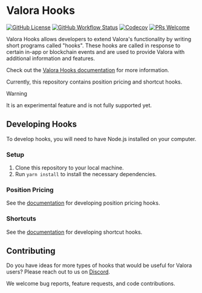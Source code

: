 # Valora Hooks

[![GitHub License](https://img.shields.io/github/license/valora-inc/hooks?color=blue)](https://github.com/valora-inc/hooks/blob/main/LICENSE)
[![GitHub Workflow Status](https://img.shields.io/github/actions/workflow/status/valora-inc/hooks/.github/workflows/workflow.yaml?branch=main)](https://github.com/valora-inc/hooks/actions/workflows/workflow.yaml?query=branch%3Amain)
[![Codecov](https://img.shields.io/codecov/c/github/valora-inc/hooks)](https://codecov.io/gh/valora-inc/hooks)
[![PRs Welcome](https://img.shields.io/badge/PRs-welcome-brightgreen.svg)](https://github.com/valora-inc/hooks#contributing)

Valora Hooks allows developers to extend Valora's functionality by writing short programs called "hooks". These hooks are called in response to certain in-app or blockchain events and are used to provide Valora with additional information and features.

Check out the [Valora Hooks documentation](https://docs.valora.xyz/hooks/) for more information.

Currently, this repository contains position pricing and shortcut hooks.

> [!WARNING]
> It is an experimental feature and is not fully supported yet.

## Developing Hooks

To develop hooks, you will need to have Node.js installed on your computer.

### Setup

1. Clone this repository to your local machine.
2. Run `yarn install` to install the necessary dependencies.

### Position Pricing

See the [documentation](docs/types/position.md) for developing position pricing hooks.

### Shortcuts

See the [documentation](docs/types/shortcut.md) for developing shortcut hooks.

## Contributing

Do you have ideas for more types of hooks that would be useful for Valora users?
Please reach out to us on [Discord](https://discord.com/invite/J5XMtMkwC4).

<!-- TODO If you'd like to contribute to this repository, please follow the [Contributing Guidelines](CONTRIBUTING.md).-->

We welcome bug reports, feature requests, and code contributions.
